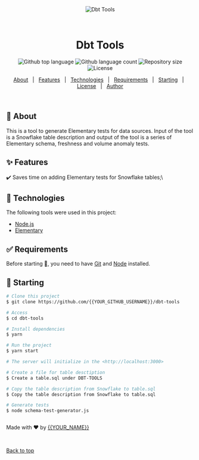 <div align="center" id="top"> 
  <img src="./.github/app.gif" alt="Dbt Tools" />

  &#xa0;

  <!-- <a href="https://dbttools.netlify.app">Demo</a> -->
</div>

<h1 align="center">Dbt Tools</h1>

<p align="center">
  <img alt="Github top language" src="https://img.shields.io/github/languages/top/{{YOUR_GITHUB_USERNAME}}/dbt-tools?color=56BEB8">

  <img alt="Github language count" src="https://img.shields.io/github/languages/count/{{YOUR_GITHUB_USERNAME}}/dbt-tools?color=56BEB8">

  <img alt="Repository size" src="https://img.shields.io/github/repo-size/{{YOUR_GITHUB_USERNAME}}/dbt-tools?color=56BEB8">

  <img alt="License" src="https://img.shields.io/github/license/{{YOUR_GITHUB_USERNAME}}/dbt-tools?color=56BEB8">

  <!-- <img alt="Github issues" src="https://img.shields.io/github/issues/{{YOUR_GITHUB_USERNAME}}/dbt-tools?color=56BEB8" /> -->

  <!-- <img alt="Github forks" src="https://img.shields.io/github/forks/{{YOUR_GITHUB_USERNAME}}/dbt-tools?color=56BEB8" /> -->

  <!-- <img alt="Github stars" src="https://img.shields.io/github/stars/{{YOUR_GITHUB_USERNAME}}/dbt-tools?color=56BEB8" /> -->
</p>

<!-- Status -->

<!-- <h4 align="center"> 
	🚧  Dbt Tools 🚀 Under construction...  🚧
</h4> 

<hr> -->

<p align="center">
  <a href="#dart-about">About</a> &#xa0; | &#xa0; 
  <a href="#sparkles-features">Features</a> &#xa0; | &#xa0;
  <a href="#rocket-technologies">Technologies</a> &#xa0; | &#xa0;
  <a href="#white_check_mark-requirements">Requirements</a> &#xa0; | &#xa0;
  <a href="#checkered_flag-starting">Starting</a> &#xa0; | &#xa0;
  <a href="#memo-license">License</a> &#xa0; | &#xa0;
  <a href="https://github.com/{{YOUR_GITHUB_USERNAME}}" target="_blank">Author</a>
</p>

<br>

## :dart: About ##

This is a tool to generate Elementary tests for data sources. Input of the tool is a Snowflake table description and output of the tool is a series of Elementary schema, freshness and volume anomaly tests.

## :sparkles: Features ##

:heavy_check_mark: Saves time on adding Elementary tests for Snowflake tables;\

## :rocket: Technologies ##

The following tools were used in this project:

- [Node.js](https://nodejs.org/en/)
- [Elementary](https://docs.elementary-data.com/introduction)

## :white_check_mark: Requirements ##

Before starting :checkered_flag:, you need to have [Git](https://git-scm.com) and [Node](https://nodejs.org/en/) installed.

## :checkered_flag: Starting ##

```bash
# Clone this project
$ git clone https://github.com/{{YOUR_GITHUB_USERNAME}}/dbt-tools

# Access
$ cd dbt-tools

# Install dependencies
$ yarn

# Run the project
$ yarn start

# The server will initialize in the <http://localhost:3000>

# Create a file for table desctiption
$ Create a table.sql under DBT-TOOLS

# Copy the table description from Snowflake to table.sql
$ Copy the table description from Snowflake to table.sql

# Generate tests
$ node schema-test-generator.js



```



Made with :heart: by <a href="https://github.com/{{YOUR_GITHUB_USERNAME}}" target="_blank">{{YOUR_NAME}}</a>

&#xa0;

<a href="#top">Back to top</a>
